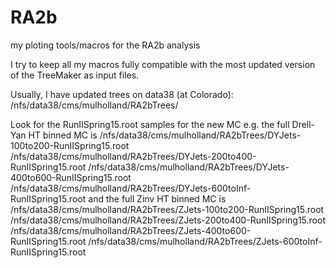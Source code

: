 # RA2b
my ploting tools/macros for the RA2b analysis

I try to keep all my macros fully compatible with the 
most updated version of the TreeMaker as input files.

Usually, I have updated trees on data38 (at Colorado):
/nfs/data38/cms/mulholland/RA2bTrees/

Look for the RunIISpring15.root samples for the new MC 
e.g. the full Drell-Yan HT binned MC is
/nfs/data38/cms/mulholland/RA2bTrees/DYJets-100to200-RunIISpring15.root
/nfs/data38/cms/mulholland/RA2bTrees/DYJets-200to400-RunIISpring15.root
/nfs/data38/cms/mulholland/RA2bTrees/DYJets-400to600-RunIISpring15.root
/nfs/data38/cms/mulholland/RA2bTrees/DYJets-600toInf-RunIISpring15.root
and the full Zinv HT binned MC is
/nfs/data38/cms/mulholland/RA2bTrees/ZJets-100to200-RunIISpring15.root
/nfs/data38/cms/mulholland/RA2bTrees/ZJets-200to400-RunIISpring15.root
/nfs/data38/cms/mulholland/RA2bTrees/ZJets-400to600-RunIISpring15.root
/nfs/data38/cms/mulholland/RA2bTrees/ZJets-600toInf-RunIISpring15.root

